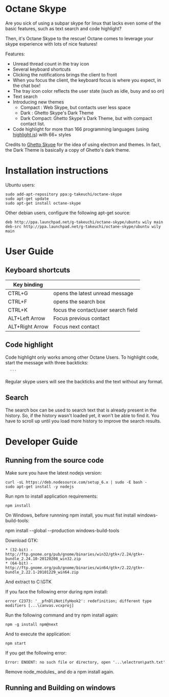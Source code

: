 # Octane Skype

Are you sick of using a subpar skype for linux that lacks even some of the basic features, such
as text search and code highlight? 

Then, it's Octane Skype to the rescue! Octane comes to leverage your skype experience with lots
of nice features!

Features:

- Unread thread count in the tray icon
- Several keyboard shortcuts
- Clicking the notifications brings the client to front
- When you focus the client, the keyboard focus is where you expect, in the chat box!
- The tray icon color reflects the user state (such as idle, busy and so on)
- Text search
- Introducing new themes
    - Compact  : Web Skype, but contacts user less space
    - Dark : Ghetto Skype's Dark Theme
    - Dark Compact: Ghetto Skype's Dark Theme, but with compact contact list.    
- Code highlight for more than 166 programming languages (using [highlight.js](https://highlightjs.org/)) with 66+ styles

Credits to [Ghetto Skype](https://github.com/stanfieldr/ghetto-skype/) for the idea of using electron and
themes. In fact, the Dark Theme is basically a copy of Ghetto's dark theme.

# Installation instructions

Ubuntu users:

```
sudo add-apt-repository ppa:g-takeuchi/octane-skype
sudo apt-get update
sudo apt-get install octane-skype
```

Other debian users, configure the following apt-get source:

```
deb http://ppa.launchpad.net/g-takeuchi/octane-skype/ubuntu wily main 
deb-src http://ppa.launchpad.net/g-takeuchi/octane-skype/ubuntu wily main 
```

# User Guide

## Keyboard shortcuts

| Key binding     |                                     |
|-----------------|-------------------------------------|
| CTRL+G          | opens the latest unread message     |
| CTRL+F          | opens the search box                |
| CTRL+K          | focus the contact/user search field |
| ALT+Left Arrow  | Focus previous contact              |
| ALT+Right Arrow | Focus next contact                  |

## Code highlight

Code highlight only works among other Octane Users. To highlight code, start the message with three backticks:
````
  ```
````

Regular skype users will see the backticks and the text without any format.

## Search

The search box can be used to search text that is already present in the history. So, if the history wasn't 
loaded yet, it won't be able to find it. You have to scroll up until you load more history to improve the 
search results.

# Developer Guide

## Running from the source code

Make sure you have the latest nodejs version:

```
curl -sL https://deb.nodesource.com/setup_6.x | sudo -E bash -
sudo apt-get install -y nodejs
```

Run npm to install application requirements:
```
npm install
```

On Windows, before runnning npm install, you must fist install windows-build-tools:

npm install --global --production windows-build-tools

Download GTK:

    * (32-bit) - http://ftp.gnome.org/pub/gnome/binaries/win32/gtk+/2.24/gtk+-bundle_2.24.10-20120208_win32.zip
    * (64-bit) - http://ftp.gnome.org/pub/gnome/binaries/win64/gtk+/2.22/gtk+-bundle_2.22.1-20101229_win64.zip

And extract to C:\GTK

If you face the following error during npm install:

```
error C2373: '__pfnDliNotifyHook2': redefinition; different type modifiers [...\canvas.vcxproj]
```

Run the following command and try npm install again:

```
npm -g install npm@next 
```


And to execute the application:

```
npm start
```

If you get the following error:

```
Error: ENOENT: no such file or directory, open '...\electron\path.txt'
```

Remove node_modules_ and do a npm install again.

## Running and Building on windows

